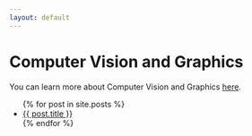 ```yaml
---
layout: default
---
```


<h1>Computer Vision and Graphics</h1>
<p>You can learn more about Computer Vision and Graphics <a href="https://carlos-eduardo-sanchez-torres.sanchezcarlosjr.com/Computer-Graphics-CG-0dd2efc64df946359e6b8edaa91eb947">here</a>. </p>

<ul>
  {% for post in site.posts %}
    <li>
      <a href="{{ post.url }}">{{ post.title }}</a>
    </li>
  {% endfor %}
</ul>
